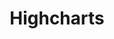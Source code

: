 ---
blog: https://highcharts.com/blog/
facebook: https://facebook.com/Highcharts
git: https://github.com/highcharts/highcharts
instagram: https://instagram.com/highcharts
linkedin: https://linkedin.com/company/highsoft
logohandle: highcharts
sort: highcharts
title: Highcharts
twitter: https://x.com/Highcharts
website: https://www.highcharts.com/
youtube: https://youtube.com/channel/UCzxXofPTQ0DoT7uIy3Fxw7A
---